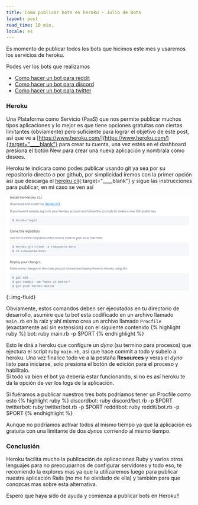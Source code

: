 ```yaml
---
title: Como publicar bots en heroku - Julio de Bots
layout: post
read_time: 10 min.
locale: es
---
```


Es momento de publicar todos los bots que hicimos este mes y usaremos los servicios de heroku.

Podes ver los bots que realizamos
- [Como hacer un bot para reddit](/2020/07/04/reddit-bot)
- [Como hacer un bot para discord](/2020/07/12/discord-bot)
- [Como hacer un bot para twitter](/2020/07/18/twitter-bot)

### Heroku

Una Plataforma como Servicio (PaaS) que nos permite publicar muchos tipos aplicaciones y lo mejor es que tiene opciones gratuitas con ciertas limitantes (obviamente) pero suficiente para lograr el objetivo de este post, así que ve a [https://www.heroku.com/](https://www.heroku.com/){:target="____blank"} para crear tu cuenta, una vez estés en el dashboard presiona el botón New para crear una nueva aplicación y nombrala como desees.

Heroku te indicara como podes publicar usando git ya sea por su repositorio directo o por github, por simplicidad iremos con la primer opción así que descarga el [heroku cli](https://devcenter.heroku.com/articles/heroku-command-line){:target="____blank"} y sigue las instrucciones para publicar, en mi caso se ven así

![instructions](/assets/images/posts/heroku/instructions.png){:.img-fluid}

Obviamente, estos comandos deben ser ejecutados en tu directorio de desarrollo, asumire que tu bot esta codificado en un archivo llamado `main.rb` en la raíz y ahí mismo crea un archivo llamado `Procfile` (exactamente así sin extensión) con el siguiente contenido
{% highlight ruby %}
bot: ruby main.rb -p $PORT
{% endhighlight %}

Esto le dirá a heroku que configure un *dyno* (su termino para procesos) que ejectura el script ruby `main.rb`, así que hace commit a todo y subelo a heroku. Una vez finalice todo ve a la pestaña **Resources** y veras el *dyno* listo para iniciarse, solo presiona el botón de edición para el proceso y habilitalo.    
Si todo va bien el bot ya deberia estar funcionando, si no es así heroku te da la opción de ver los logs de la aplicación.

Si fuéramos a publicar nuestros tres bots podríamos tener un Procfile como esto
{% highlight ruby %}
discordbot: ruby discord/bot.rb -p $PORT
twitterbot: ruby twitter/bot.rb -p $PORT
redditbot: ruby reddit/bot.rb -p $PORT
{% endhighlight %}

Aunque no podríamos activar todos al mismo tiempo ya que la aplicación es gratuita con una limitante de dos *dynos* corriendo al mismo tiempo.

### Conclusión

Heroku facilita mucho la publicación de aplicaciones Ruby y varios otros lenguajes para no preocuparnos de configurar servidores y todo eso, te recomiendo la explores mas ya que la utilizaremos luego para publicar nuestra aplicación Rails (no me he olvidado de ella) y también para que conozcas mas sobre esta alternativa.

Espero que haya sido de ayuda y comienza a publicar bots en Heroku!!
